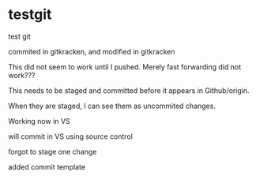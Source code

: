 # testgit

test git

commited in gitkracken, and modified in gitkracken

This did not seem to work until I pushed. Merely fast forwarding did not work???

This needs to be staged and committed before it appears in Github/origin.

When they are staged, I can see them as uncommited changes. 

Working now in VS

will commit in VS using source control

forgot to stage one change

added commit template
